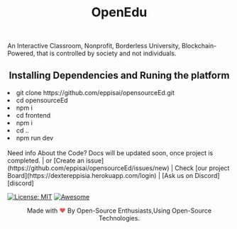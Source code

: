 <h1 align="center">OpenEdu</h1> <br>
<p>An Interactive Classroom, Nonprofit, Borderless University, Blockchain-Powered, that is controlled by society and not individuals.</p>

<h2 align="center">Installing Dependencies and Runing the platform</h2>

<ui>
  <li> git clone https://github.com/eppisai/opensourceEd.git </li>
  <li>cd opensourceEd</li>
  <li> npm i </li>
  <li>cd frontend </li>
  <li>npm i </li>
  <li>cd .. </li>
  <li>npm run dev</li>
 </ui>
 <br>
Need info About the Code? Docs will be updated soon, once project is completed.
 | or [Create an issue](https://github.com/eppisai/opensourceEd/issues/new)
 | Check [our project Board](https://dextereppisia.herokuapp.com/login)
 | [Ask us on Discord][discord]
 
 
[![License: MIT](https://img.shields.io/badge/License-MIT-yellow.svg)](https://opensource.org/licenses/MIT)
[![Awesome](https://cdn.rawgit.com/sindresorhus/awesome/d7305f38d29fed78fa85652e3a63e154dd8e8829/media/badge.svg)](https://github.com/sindresorhus/awesome)





[discord]:https://discord.com/channels/778329146408697856/778329146408697859



<p align="center">Made with <span style="color: #e25555;">&hearts;</span> By Open-Source Enthusiasts,Using Open-Source Technologies.</p>
